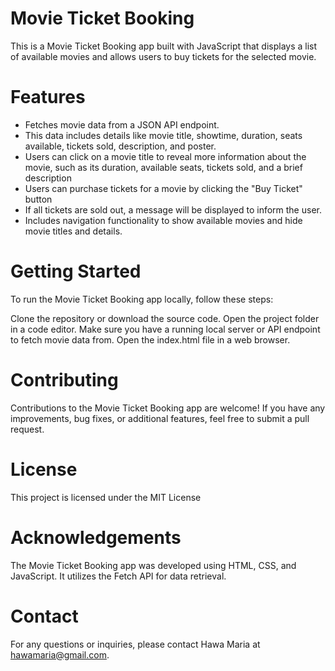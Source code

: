 # Movie Ticket Booking
This is a Movie Ticket Booking app built with JavaScript that displays a list of available movies and allows users to buy tickets for the selected movie.

# Features
- Fetches movie data from a JSON API endpoint.
- This data includes details like movie title, showtime, duration, seats available, tickets sold, description, and poster.
- Users can click on a movie title to reveal more information about the movie, such as its duration, available seats, tickets sold, and a brief description
- Users can purchase tickets for a movie by clicking the "Buy Ticket" button
-  If all tickets are sold out, a message will be displayed to inform the user.
- Includes navigation functionality to show available movies and hide movie titles and details.
# Getting Started
To run the Movie Ticket Booking app locally, follow these steps:

Clone the repository or download the source code.
Open the project folder in a code editor.
Make sure you have a running local server or API endpoint to fetch movie data from.
Open the index.html file in a web browser.

# Contributing
Contributions to the Movie Ticket Booking app are welcome! If you have any improvements, bug fixes, or additional features, feel free to submit a pull request.

# License
This project is licensed under the MIT License

# Acknowledgements
The Movie Ticket Booking app was developed using HTML, CSS, and JavaScript. It utilizes the Fetch API for data retrieval.

# Contact
For any questions or inquiries, please contact Hawa Maria at hawamaria@gmail.com.





